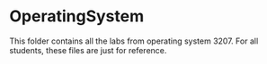 # OperatingSystem
This folder contains all the labs from operating system 3207. For all students, these files are just for reference. 
